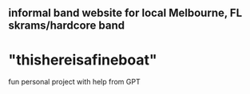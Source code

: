 ## informal band website for local Melbourne, FL skrams/hardcore band 
# "thishereisafineboat"
fun personal project with help from GPT

